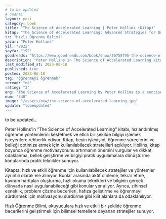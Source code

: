 ```yaml
---
# to be updated
# openai
layout: post
category: book
title: "The Science of Accelerated Learning | Peter Hollins (Kitap)"
kitap: "The Science of Accelerated Learning: Advanced Strategies for Quicker Comprehension, Greater Retention, and Systematic Expertise"
tr: "Hızlı Öğrenme Bilimi"
yazar: "Peter Hollins"
yil: "2022"
sayfa: "192"
goodreads: "https://www.goodreads.com/book/show/36758795-the-science-of-accelerated-learning"
description: "Peter Hollins'in The Science of Accelerated Learning kitabı, bilimsel temellere dayanan stratejilerle öğrenme sürecini hızlandırmayı ve bilgiyi etkili bir şekilde işlemeyi amaçlıyor."
last_modified_at: 2023-06-18
published: true
posted: 2023-06-18
tag: "öğrenmeyi öğrenmek"
reread: "no"
rating: "3"
eng: "The Science of Accelerated Learning by Peter Hollins is a concise guide that offers evidence-based strategies to enhance learning, improve memory, and increase focus, providing practical tools for effective information processing and application."
num: "340"
image: "/assets/new/the-science-of-accelerated-learning.jpg"
update: "tobeupdated"
---
```


to be updated...

Peter Hollins'in "The Science of Accelerated Learning" kitabı, hızlandırılmış öğrenme yöntemlerini keşfetmek ve etkili bir şekilde bilgiyi işlemek isteyenlere rehberlik ediyor. Kitap, beyin işleyişini, öğrenme süreçlerini ve belleği optimize etmek için kullanılabilecek stratejileri açıklıyor. Hollins, kitap boyunca öğrenme motivasyonunu artırmanın önemini vurgular ve dikkat, odaklanma, bellek geliştirme ve bilgiyi pratik uygulamalara dönüştürme konularında pratik teknikler sunuyor.

Kitapta, hızlı ve etkili öğrenme için kullanılabilecek stratejiler ve yöntemler ayrıntılı olarak ele alınıyor. Bunlar arasında aktif dinleme, tekrar etme, kavram haritaları oluşturma, hızlı okuma teknikleri ve bilginin gerçek dünyada nasıl uygulanabileceği gibi konular yer alıyor. Ayrıca, zihinsel esneklik, problem çözme becerileri, hafıza geliştirme ve öğrenmeyi sürdürmek için motivasyonu sürdürme gibi kilit alanlara da odaklanılıyor.

Hızlı Öğrenme Bilimi, okuyuculara hızlı ve etkili bir şekilde öğrenme becerilerini geliştirmek için bilimsel temellere dayanan stratejiler sunuyor.
